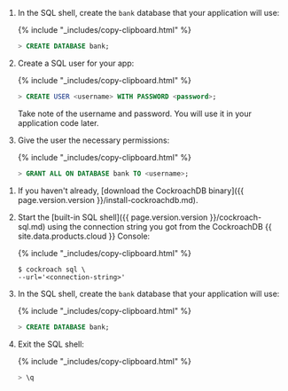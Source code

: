 <section class="filter-content" markdown="1" data-scope="local">

1. In the SQL shell, create the `bank` database that your application will use:

    {% include "_includes/copy-clipboard.html" %}
    ~~~ sql
    > CREATE DATABASE bank;
    ~~~

1. Create a SQL user for your app:

    {% include "_includes/copy-clipboard.html" %}
    ~~~ sql
    > CREATE USER <username> WITH PASSWORD <password>;
    ~~~

    Take note of the username and password. You will use it in your application code later.

1. Give the user the necessary permissions:

    {% include "_includes/copy-clipboard.html" %}
    ~~~ sql
    > GRANT ALL ON DATABASE bank TO <username>;
    ~~~

</section>

<section class="filter-content" markdown="1" data-scope="cockroachcloud">

1. If you haven't already, [download the CockroachDB binary]({{ page.version.version }}/install-cockroachdb.md).
1. Start the [built-in SQL shell]({{ page.version.version }}/cockroach-sql.md) using the connection string you got from the CockroachDB {{ site.data.products.cloud }} Console:

    {% include "_includes/copy-clipboard.html" %}
    ~~~ shell
    $ cockroach sql \
    --url='<connection-string>'
    ~~~

1. In the SQL shell, create the `bank` database that your application will use:

    {% include "_includes/copy-clipboard.html" %}
    ~~~ sql
    > CREATE DATABASE bank;
    ~~~

1. Exit the SQL shell:

    {% include "_includes/copy-clipboard.html" %}
    ~~~ sql
    > \q
    ~~~


</section>
